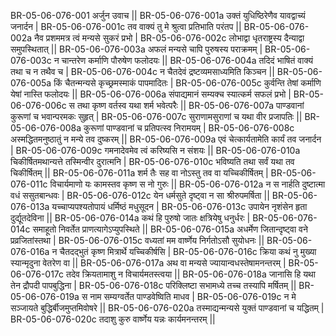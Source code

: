BR-05-06-076-001  	अर्जुन उवाच ||
BR-05-06-076-001a	उक्तं युधिष्ठिरेणैव यावद्वाच्यं जनार्दन |
BR-05-06-076-001c	तव वाक्यं तु मे श्रुत्वा प्रतिभाति परंतप ||
BR-05-06-076-002a	नैव प्रशममत्र त्वं मन्यसे सुकरं प्रभो |
BR-05-06-076-002c	लोभाद्वा धृतराष्ट्रस्य दैन्याद्वा समुपस्थितात् ||
BR-05-06-076-003a	अफलं मन्यसे चापि पुरुषस्य पराक्रमम् |
BR-05-06-076-003c	न चान्तरेण कर्माणि पौरुषेण फलोदयः ||
BR-05-06-076-004a	तदिदं भाषितं वाक्यं तथा च न तथैव च |
BR-05-06-076-004c	न चैतदेवं द्रष्टव्यमसाध्यमिति किञ्चन ||
BR-05-06-076-005a	किं चैतन्मन्यसे कृच्छ्रमस्माकं पापमादितः |
BR-05-06-076-005c	कुर्वन्ति तेषां कर्माणि येषां नास्ति फलोदयः ||
BR-05-06-076-006a	संपाद्यमानं सम्यक्च स्यात्कर्म सफलं प्रभो |
BR-05-06-076-006c	स तथा कृष्ण वर्तस्व यथा शर्म भवेत्परैः ||
BR-05-06-076-007a	पाण्डवानां कुरूणां च भवान्परमकः सुहृत् |
BR-05-06-076-007c	सुराणामसुराणां च यथा वीर प्रजापतिः ||
BR-05-06-076-008a	कुरूणां पाण्डवानां च प्रतिपत्स्व निरामयम् |
BR-05-06-076-008c	अस्मद्धितमनुष्ठातुं न मन्ये तव दुष्करम् ||
BR-05-06-076-009a	एवं चेत्कार्यतामेति कार्यं तव जनार्दन |
BR-05-06-076-009c	गमनादेवमेव त्वं करिष्यसि न संशयः ||
BR-05-06-076-010a	चिकीर्षितमथान्यत्ते तस्मिन्वीर दुरात्मनि |
BR-05-06-076-010c	भविष्यति तथा सर्वं यथा तव चिकीर्षितम् ||
BR-05-06-076-011a	शर्म तैः सह वा नोऽस्तु तव वा यच्चिकीर्षितम् |
BR-05-06-076-011c	विचार्यमाणो यः कामस्तव कृष्ण स नो गुरुः ||
BR-05-06-076-012a	न स नार्हति दुष्टात्मा वधं ससुतबान्धवः |
BR-05-06-076-012c	येन धर्मसुते दृष्ट्वा न सा श्रीरुपमर्षिता ||
BR-05-06-076-013a	यच्चाप्यपश्यतोपायं धर्मिष्ठं मधुसूदन |
BR-05-06-076-013c	उपायेन नृशंसेन हृता दुर्द्यूतदेविना ||
BR-05-06-076-014a	कथं हि पुरुषो जातः क्षत्रियेषु धनुर्धरः |
BR-05-06-076-014c	समाहूतो निवर्तेत प्राणत्यागेऽप्युपस्थिते ||
BR-05-06-076-015a	अधर्मेण जितान्दृष्ट्वा वने प्रव्रजितांस्तथा |
BR-05-06-076-015c	वध्यतां मम वार्ष्णेय निर्गतोऽसौ सुयोधनः ||
BR-05-06-076-016a	न चैतदद्भुतं कृष्ण मित्रार्थे यच्चिकीर्षसि |
BR-05-06-076-016c	क्रिया कथं नु मुख्या स्यान्मृदुना वेतरेण वा ||
BR-05-06-076-017a	अथ वा मन्यसे ज्यायान्वधस्तेषामनन्तरम् |
BR-05-06-076-017c	तदेव क्रियतामाशु न विचार्यमतस्त्वया ||
BR-05-06-076-018a	जानासि हि यथा तेन द्रौपदी पापबुद्धिना |
BR-05-06-076-018c	परिक्लिष्टा सभामध्ये तच्च तस्यापि मर्षितम् ||
BR-05-06-076-019a	स नाम सम्यग्वर्तेत पाण्डवेष्विति माधव |
BR-05-06-076-019c	न मे सञ्जायते बुद्धिर्बीजमुप्तमिवोषरे ||
BR-05-06-076-020a	तस्माद्यन्मन्यसे युक्तं पाण्डवानां च यद्धितम् |
BR-05-06-076-020c	तदाशु कुरु वार्ष्णेय यन्नः कार्यमनन्तरम् ||
